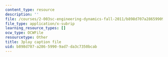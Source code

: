 ```yaml
---
content_type: resource
description: ''
file: /courses/2-003sc-engineering-dynamics-fall-2011/b898d707a28659909ad7da3c7350bcab_mB_rrEN_Ltc.vtt
file_type: application/x-subrip
learning_resource_types: []
ocw_type: OCWFile
resourcetype: Other
title: 3play caption file
uid: b898d707-a286-5990-9ad7-da3c7350bcab
---
```

